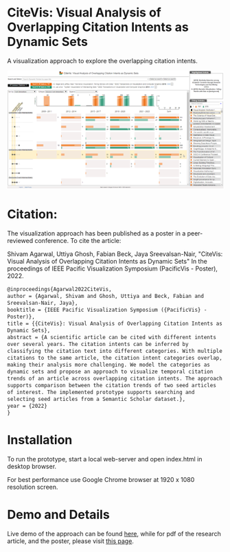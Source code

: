 # CiteVis: Visual Analysis of Overlapping Citation Intents as Dynamic Sets

A visualization approach to explore the overlapping citation intents.

![Untitled](screenshot.PNG)

# Citation:

The visualization approach has been published as a poster in a peer-reviewed conference. To cite the article:

Shivam Agarwal, Uttiya Ghosh, Fabian Beck, Jaya Sreevalsan-Nair, "CiteVis: Visual Analysis of Overlapping Citation Intents as Dynamic Sets" In the proceedings of IEEE Pacific Visualization Symposium (PacificVis - Poster), 2022.

```
@inproceedings{Agarwal2022CiteVis,
author = {Agarwal, Shivam and Ghosh, Uttiya and Beck, Fabian and Sreevalsan-Nair, Jaya},
booktitle = {IEEE Pacific Visualization Symposium ({PacificVis} - Poster)},
title = {{CiteVis}: Visual Analysis of Overlapping Citation Intents as Dynamic Sets},
abstract = {A scientific article can be cited with different intents over several years. The citation intents can be inferred by classifying the citation text into different categories. With multiple citations to the same article, the citation intent categories overlap, making their analysis more challenging. We model the categories as dynamic sets and propose an approach to visualize temporal citation trends of an article across overlapping citation intents. The approach supports comparison between the citation trends of two seed articles of interest. The implemented prototype supports searching and selecting seed articles from a Semantic Scholar dataset.},
year = {2022}
}
```

# Installation

To run the prototype, start a local web-server and open index.html in desktop browser.

For best performance use Google Chrome browser at 1920 x 1080 resolution screen.

# Demo and Details

Live demo of the approach can be found [here](https://vis-uni-bamberg.github.io/citevis/), while for pdf of the research article, and the poster, please visit [this page](https://s-agarwl.github.io/publication/Agarwal2022CiteVis).
